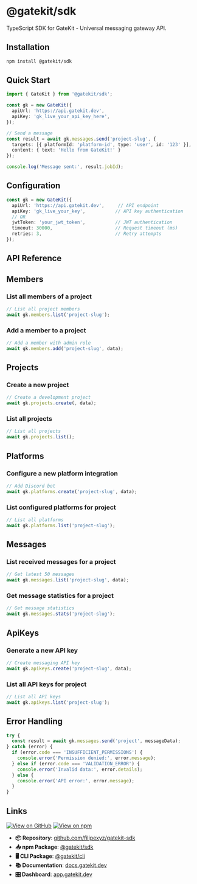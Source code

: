 # @gatekit/sdk

TypeScript SDK for GateKit - Universal messaging gateway API.

## Installation

```bash
npm install @gatekit/sdk
```

## Quick Start

```typescript
import { GateKit } from '@gatekit/sdk';

const gk = new GateKit({
  apiUrl: 'https://api.gatekit.dev',
  apiKey: 'gk_live_your_api_key_here',
});

// Send a message
const result = await gk.messages.send('project-slug', {
  targets: [{ platformId: 'platform-id', type: 'user', id: '123' }],
  content: { text: 'Hello from GateKit!' }
});

console.log('Message sent:', result.jobId);
```

## Configuration

```typescript
const gk = new GateKit({
  apiUrl: 'https://api.gatekit.dev',     // API endpoint
  apiKey: 'gk_live_your_key',           // API key authentication
  // OR
  jwtToken: 'your_jwt_token',           // JWT authentication
  timeout: 30000,                       // Request timeout (ms)
  retries: 3,                           // Retry attempts
});
```

## API Reference

## Members

### List all members of a project
```typescript
// List all project members
await gk.members.list('project-slug');
```

### Add a member to a project
```typescript
// Add a member with admin role
await gk.members.add('project-slug', data);
```

## Projects

### Create a new project
```typescript
// Create a development project
await gk.projects.create(, data);
```

### List all projects
```typescript
// List all projects
await gk.projects.list();
```

## Platforms

### Configure a new platform integration
```typescript
// Add Discord bot
await gk.platforms.create('project-slug', data);
```

### List configured platforms for project
```typescript
// List all platforms
await gk.platforms.list('project-slug');
```

## Messages

### List received messages for a project
```typescript
// Get latest 50 messages
await gk.messages.list('project-slug', data);
```

### Get message statistics for a project
```typescript
// Get message statistics
await gk.messages.stats('project-slug');
```

## ApiKeys

### Generate a new API key
```typescript
// Create messaging API key
await gk.apikeys.create('project-slug', data);
```

### List all API keys for project
```typescript
// List all API keys
await gk.apikeys.list('project-slug');
```

## Error Handling

```typescript
try {
  const result = await gk.messages.send('project', messageData);
} catch (error) {
  if (error.code === 'INSUFFICIENT_PERMISSIONS') {
    console.error('Permission denied:', error.message);
  } else if (error.code === 'VALIDATION_ERROR') {
    console.error('Invalid data:', error.details);
  } else {
    console.error('API error:', error.message);
  }
}
```

## Links

[![View on GitHub](https://img.shields.io/badge/View%20on-GitHub-blue?logo=github)](https://github.com/filipexyz/gatekit-sdk)
[![View on npm](https://img.shields.io/badge/View%20on-npm-red?logo=npm)](https://www.npmjs.com/package/@gatekit/sdk)

- **📦 Repository**: [github.com/filipexyz/gatekit-sdk](https://github.com/filipexyz/gatekit-sdk)
- **📥 npm Package**: [@gatekit/sdk](https://www.npmjs.com/package/@gatekit/sdk)
- **🖥️ CLI Package**: [@gatekit/cli](https://www.npmjs.com/package/@gatekit/cli)
- **📚 Documentation**: [docs.gatekit.dev](https://docs.gatekit.dev)
- **🎛️ Dashboard**: [app.gatekit.dev](https://app.gatekit.dev)

